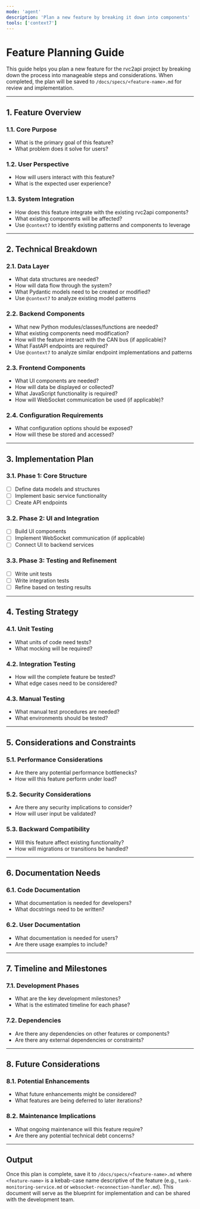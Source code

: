 ```yaml
---
mode: 'agent'
description: 'Plan a new feature by breaking it down into components'
tools: ['context7']
---
```


# Feature Planning Guide

This guide helps you plan a new feature for the rvc2api project by breaking down the process into manageable steps and considerations. When completed, the plan will be saved to `/docs/specs/<feature-name>.md` for review and implementation.

---

## 1. Feature Overview

### 1.1. Core Purpose
- What is the primary goal of this feature?
- What problem does it solve for users?

### 1.2. User Perspective
- How will users interact with this feature?
- What is the expected user experience?

### 1.3. System Integration
- How does this feature integrate with the existing rvc2api components?
- What existing components will be affected?
- Use `@context7` to identify existing patterns and components to leverage

---

## 2. Technical Breakdown

### 2.1. Data Layer
- What data structures are needed?
- How will data flow through the system?
- What Pydantic models need to be created or modified?
- Use `@context7` to analyze existing model patterns

### 2.2. Backend Components
- What new Python modules/classes/functions are needed?
- What existing components need modification?
- How will the feature interact with the CAN bus (if applicable)?
- What FastAPI endpoints are required?
- Use `@context7` to analyze similar endpoint implementations and patterns

### 2.3. Frontend Components
- What UI components are needed?
- How will data be displayed or collected?
- What JavaScript functionality is required?
- How will WebSocket communication be used (if applicable)?

### 2.4. Configuration Requirements
- What configuration options should be exposed?
- How will these be stored and accessed?

---

## 3. Implementation Plan

### 3.1. Phase 1: Core Structure
- [ ] Define data models and structures
- [ ] Implement basic service functionality
- [ ] Create API endpoints

### 3.2. Phase 2: UI and Integration
- [ ] Build UI components
- [ ] Implement WebSocket communication (if applicable)
- [ ] Connect UI to backend services

### 3.3. Phase 3: Testing and Refinement
- [ ] Write unit tests
- [ ] Write integration tests
- [ ] Refine based on testing results

---

## 4. Testing Strategy

### 4.1. Unit Testing
- What units of code need tests?
- What mocking will be required?

### 4.2. Integration Testing
- How will the complete feature be tested?
- What edge cases need to be considered?

### 4.3. Manual Testing
- What manual test procedures are needed?
- What environments should be tested?

---

## 5. Considerations and Constraints

### 5.1. Performance Considerations
- Are there any potential performance bottlenecks?
- How will this feature perform under load?

### 5.2. Security Considerations
- Are there any security implications to consider?
- How will user input be validated?

### 5.3. Backward Compatibility
- Will this feature affect existing functionality?
- How will migrations or transitions be handled?

---

## 6. Documentation Needs

### 6.1. Code Documentation
- What documentation is needed for developers?
- What docstrings need to be written?

### 6.2. User Documentation
- What documentation is needed for users?
- Are there usage examples to include?

---

## 7. Timeline and Milestones

### 7.1. Development Phases
- What are the key development milestones?
- What is the estimated timeline for each phase?

### 7.2. Dependencies
- Are there any dependencies on other features or components?
- Are there any external dependencies or constraints?

---

## 8. Future Considerations

### 8.1. Potential Enhancements
- What future enhancements might be considered?
- What features are being deferred to later iterations?

### 8.2. Maintenance Implications
- What ongoing maintenance will this feature require?
- Are there any potential technical debt concerns?

---

## Output

Once this plan is complete, save it to `/docs/specs/<feature-name>.md` where `<feature-name>` is a kebab-case name descriptive of the feature (e.g., `tank-monitoring-service.md` or `websocket-reconnection-handler.md`). This document will serve as the blueprint for implementation and can be shared with the development team.
